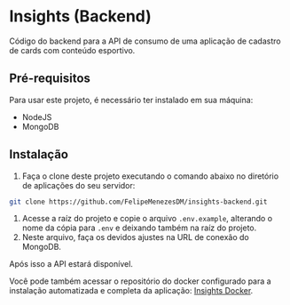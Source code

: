# Insights (Backend)
Código do backend para a API de consumo de uma aplicação de cadastro de cards com conteúdo esportivo.

## Pré-requisitos
Para usar este projeto, é necessário ter instalado em sua máquina:

- NodeJS
- MongoDB

## Instalação
1. Faça o clone deste projeto executando o comando abaixo no diretório de aplicações do seu servidor:
  ```bash
  git clone https://github.com/FelipeMenezesDM/insights-backend.git
  ```
1. Acesse a raíz do projeto e copie o arquivo `.env.example`, alterando o nome da cópia para `.env` e deixando também na raíz do projeto.
1. Neste arquivo, faça os devidos ajustes na URL de conexão do MongoDB.

Após isso a API estará disponível.

Você pode também acessar o repositório do docker configurado para a instalação automatizada e completa da aplicação: [Insights Docker](https://github.com/FelipeMenezesDM/insights-docker.git).
